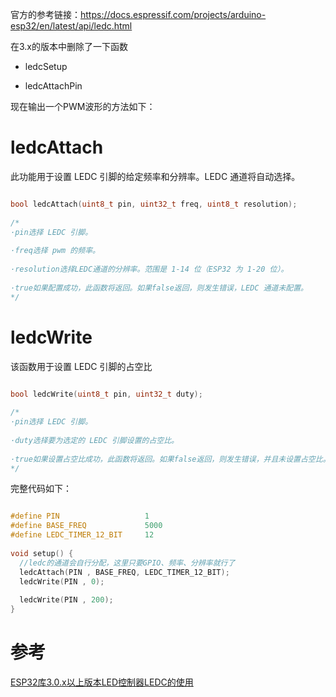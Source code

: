 官方的参考链接：https://docs.espressif.com/projects/arduino-esp32/en/latest/api/ledc.html

在3.x的版本中删除了一下函数

* ledcSetup

* ledcAttachPin

现在输出一个PWM波形的方法如下：

# ledcAttach

此功能用于设置 LEDC 引脚的给定频率和分辨率。LEDC 通道将自动选择。

```c++

bool ledcAttach(uint8_t pin, uint32_t freq, uint8_t resolution);
 
/*
·pin选择 LEDC 引脚。
 
·freq选择 pwm 的频率。
 
·resolution选择LEDC通道的分辨率。范围是 1-14 位（ESP32 为 1-20 位）。
 
·true如果配置成功，此函数将返回。如果false返回，则发生错误，LEDC 通道未配置。
*/
```

# ledcWrite

该函数用于设置 LEDC 引脚的占空比
```c++

bool ledcWrite(uint8_t pin, uint32_t duty);
 
/*
·pin选择 LEDC 引脚。
 
·duty选择要为选定的 LEDC 引脚设置的占空比。
 
·true如果设置占空比成功，此函数将返回。如果false返回，则发生错误，并且未设置占空比。
*/
```

完整代码如下：

```c++

#define PIN                   1
#define BASE_FREQ             5000
#define LEDC_TIMER_12_BIT     12
 
void setup() {
  //ledc的通道会自行分配，这里只要GPIO、频率、分辨率就行了
  ledcAttach(PIN , BASE_FREQ, LEDC_TIMER_12_BIT);
  ledcWrite(PIN , 0);
 
  ledcWrite(PIN , 200);
}

```

# 参考

<a href="https://blog.csdn.net/qq_55493007/article/details/141609720#:~:text=ledcAttach%20%E6%AD%A4%E5%8A%9F%E8%83%BD%E7%94%A8%E4%BA%8E%E8%AE%BE%E7%BD%AE%20LEDC%20%E5%BC%95%E8%84%9A%E7%9A%84%E7%BB%99%E5%AE%9A%E9%A2%91%E7%8E%87%E5%92%8C%E5%88%86%E8%BE%A8%E7%8E%87%E3%80%82%20LEDC%20%E9%80%9A%E9%81%93%E5%B0%86%E8%87%AA%E5%8A%A8%E9%80%89%E6%8B%A9%E3%80%82%20bool%20ledcAttach%28uint,uint%2032%20_t%20freq%2C%20uint%208%20_t%20resolution%29%3B">ESP32库3.0.x以上版本LED控制器LEDC的使用</a>

